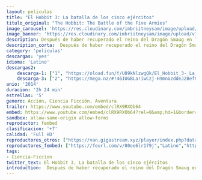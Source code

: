 ```yaml
---
layout: peliculas
title: "El Hobbit 3: La batalla de los cinco ejércitos"
titulo_original: "The Hobbit: The Battle of the Five Armies"
image_carousel: 'https://res.cloudinary.com/imbriitneysam/image/upload/v1543723090/hobbit3-poster-min.jpg'
image_banner: 'https://res.cloudinary.com/imbriitneysam/image/upload/v1543723092/hobbit3-banner-min.jpg'
description: Después de haber recuperado el reino del Dragón Smaug en la montaña, la Compañía ha desencadenado, sin querer, una potencia maligna. Un Smaug enfurecido vuela hacia la Ciudad del Lago para acabar con cualquier resto de vida. Obsesionado con las enormes riquezas en su poder, el rey enano Thorin se vuelve codicioso, mientras Bilbo intenta hacerle entrar en razón haciendo algo desesperado y peligroso.
description_corta:  Después de haber recuperado el reino del Dragón Smaug en la montaña, la Compañía ha desencadenado, sin querer, una potencia maligna. Un Smaug enfurecido vuela hacia la Ciudad del Lago para acabar con cualquier resto de vida. Obsesionado con...
category: 'peliculas'
descargas: 'yes'
idioma: 'Latino'
descargas2:
    descarga-1: ["1", "https://oload.fun/f/U89kNlzwgQk/El_Hobbit_3-_La_batalla_de_los_cinco_ej%C3%A9rcitos.mp4", "https://www.google.com/s2/favicons?domain=openload.co","OpenLoad","https://res.cloudinary.com/imbriitneysam/image/upload/v1541473684/mexico.png", "Latino", "Full HD"]
    descarga-3: ["2", "https://mega.nz/#!46IUGBLa!iwCzj-H9mnGzddeJ2BefNzqxcneHmQS3CN67EjnEqq0", "https://www.google.com/s2/favicons?domain=mega.nz","Mega","https://res.cloudinary.com/imbriitneysam/image/upload/v1541473684/mexico.png", "Latino", "Full HD"]
anio: '2014'
duracion: '2h 24 min'
estrellas: '5'
genero: Acción, Ciencia Ficción, Aventura
trailer: https://www.youtube.com/embed/clRX9RXOb64
embed: https://www.youtube.com/embed/clRX9RXOb64?rel=0&amp;hd=1&border=0&wmode=opaque&enablejsapi=1&modestbranding=1&controls=1&showinfo=1
sandbox: allow-same-origin allow-forms
reproductor: fembed
clasificacion: '+7'
calidad: 'Full HD'
reproductores_otros: ["https://van.gigastream.xyz/player/index.php?data=4c5bde74a8f110656874902f07378009","Latino","https://streampelis.info/public/dist/index.html?id=772ade1edaec4d068f3f0a48a0c3c7bb","Latino","https://gdriveplayer.me/embed2.php?link=NmUVb0IT6oQSOYCj2UGhSg1y10PPUbgMPtlFESeyjMtJGGKTjRcHPEkOlBni4EE%252F038J2ZP1ijZ4v3NdvJYfHOi6QvLsdYHGZKSUEoEwnKpFgN8DUOiAUcjmIxU88jBAFHcrY6crHHY3iAYhFAVbqXqJPyHIQlnsgSAnpeMZOvSkKH60QFWfwPhZGQpFLZIHy3zeiOWflqrYmRNAQ7Zmnp","Latino","https://movcloud.net/embed/wo-7mQqpY-RM","Latino","https://api.cuevana3.io/stream/index.php?file=ek5lbm9xYWNrS0xYMTZLa2xNbkdvY3ZTb3BtZng4TGp6ZFpobGFMUGtOelcwcUZmbWRIVzRkakVuS0JnbEplcG1KUnNZSlRTMGViVTBxZGdsdEhPb3QzSW1wbDlyZG5ocWNpZ1lLRFNsUT09","Latino","https://mstream.press/b3g8zqtbfydx","Latino","https://mstream.press/8h8rmhywpand","Latino"]
reproductores_fembed: ["https://feurl.com/v/80oe6lr179j","Latino","https://pelispng.online/v/3q917p1g829","Latino"]
tags:
- Ciencia-Ficcion
twitter_text: El Hobbit 3, La batalla de los cinco ejércitos
introduction:  Después de haber recuperado el reino del Dragón Smaug en la montaña, la Compañía ha desencadenado, sin querer, una potencia maligna. Un Smaug enfurecido vuela hacia la Ciudad del Lago para acabar con cualquier resto de vida. Obsesionado con
---
```












